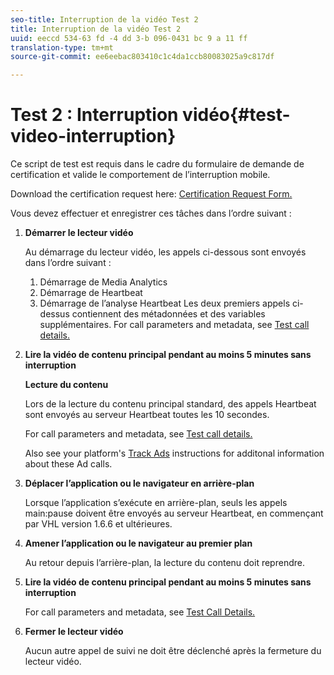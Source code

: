 ```yaml
---
seo-title: Interruption de la vidéo Test 2
title: Interruption de la vidéo Test 2
uuid: eeccd 534-63 fd -4 dd 3-b 096-0431 bc 9 a 11 ff
translation-type: tm+mt
source-git-commit: ee6eebac803410c1c4da1ccb80083025a9c817df

---
```



# Test 2 : Interruption vidéo{#test-video-interruption}

Ce script de test est requis dans le cadre du formulaire de demande de certification et valide le comportement de l’interruption mobile.

Download the certification request here: [Certification Request Form.](cert_req_form_nielsen.docx)

Vous devez effectuer et enregistrer ces tâches dans l’ordre suivant :

1. **Démarrer le lecteur vidéo**

   Au démarrage du lecteur vidéo, les appels ci-dessous sont envoyés dans l’ordre suivant :

   1. Démarrage de Media Analytics
   1. Démarrage de Heartbeat
   1. Démarrage de l’analyse Heartbeat
   Les deux premiers appels ci-dessus contiennent des métadonnées et des variables supplémentaires. For call parameters and metadata, see [Test call details.](../../sdk-implement/validation/test-call-details.md)

1. **Lire la vidéo de contenu principal pendant au moins 5 minutes sans interruption**

   **Lecture du contenu**

   Lors de la lecture du contenu principal standard, des appels Heartbeat sont envoyés au serveur Heartbeat toutes les 10 secondes.

   For call parameters and metadata, see [Test call details.](../../sdk-implement/validation/test-call-details.md)

   Also see your platform's [Track Ads](../../sdk-implement/track-ads/track-ads-overview.md) instructions for additonal information about these Ad calls.

1. **Déplacer l’application ou le navigateur en arrière-plan**

   Lorsque l’application s’exécute en arrière-plan, seuls les appels main:pause doivent être envoyés au serveur Heartbeat, en commençant par VHL version 1.6.6 et ultérieures.

1. **Amener l’application ou le navigateur au premier plan**

   Au retour depuis l’arrière-plan, la lecture du contenu doit reprendre.

1. **Lire la vidéo de contenu principal pendant au moins 5 minutes sans interruption**

   For call parameters and metadata, see [Test Call Details.](../../sdk-implement/validation/test-call-details.md)

1. **Fermer le lecteur vidéo**

   Aucun autre appel de suivi ne doit être déclenché après la fermeture du lecteur vidéo.

